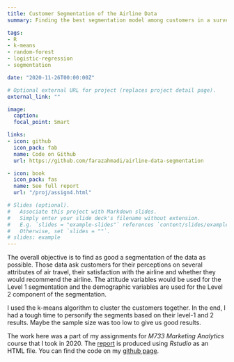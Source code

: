 ```yaml
---
title: Customer Segmentation of the Airline Data
summary: Finding the best segmentation model among customers in a survey conducted by an airline

tags:
- R
- k-means
- random-forest
- logistic-regression
- segmentation

date: "2020-11-26T00:00:00Z"

# Optional external URL for project (replaces project detail page).
external_link: ""

image:
  caption: 
  focal_point: Smart

links:
- icon: github
  icon_pack: fab
  name: Code on Github
  url: https://github.com/farazahmadi/airline-data-segmentation

- icon: book
  icon_pack: fas
  name: See full report
  url: "/proj/assign4.html"

# Slides (optional).
#   Associate this project with Markdown slides.
#   Simply enter your slide deck's filename without extension.
#   E.g. `slides = "example-slides"` references `content/slides/example-slides.md`.
#   Otherwise, set `slides = ""`. 
# slides: example
---
```


The overall objective is to find as good a segmentation of the data as possible. Those data ask customers
for their perceptions on several attributes of air travel, their satisfaction with the airline and whether
they would recommend the airline. The attitude variables would be used for the Level 1 segmentation and the demographic variables are used for the Level 2 component of the segmentation.

I used the k-means algorithm to cluster the customers together. In the end, I had a tough time to personify the segments based on their level-1 and 2 results. Maybe the sample size was too low to give us good results.


The work here was a part of my assignments for _M733 Marketing Analytics_ course that I took in 2020. The [report](/proj/assign4.html) is produced using *Rstudio* as an HTML file. You can find the code on my [github page](https://github.com/farazahmadi/airline-data-segmentation).

